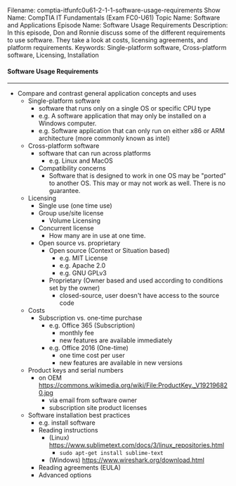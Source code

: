Filename: comptia-itfunfc0u61-2-1-1-software-usage-requirements
Show Name: CompTIA IT Fundamentals (Exam FC0-U61)
Topic Name: Software and Applications
Episode Name: Software Usage Requirements
Description: In this episode, Don and Ronnie discuss some of the different requirements to use software.  They take a look at costs, licensing agreements, and platform requirements.
Keywords: Single-platform software, Cross-platform software, Licensing, Installation

#### Software Usage Requirements
---

* Compare and contrast general application concepts and uses 
	+ Single-platform software 
		- software that runs only on a single OS or specific CPU type
		- e.g. A software application that may only be installed on a Windows computer.
		- e.g. Software application that can only run on either x86 or ARM architecture (more commonly known as intel)
	+ Cross-platform software
		- software that can run across platforms
			- e.g. Linux and MacOS
		- Compatibility concerns
			- Software that is designed to work in one OS may be "ported" to another OS. This may or may not work as well.  There is no guarantee.
	+ Licensing
		- Single use (one time use)
		- Group use/site license
			+ Volume Licensing
		- Concurrent license
			+ How many are in use at one time.
		- Open source vs. proprietary
			+ Open source (Context or Situation based)
				- e.g. MIT License 
				- e.g. Apache 2.0 
				- e.g. GNU GPLv3 
			+ Proprietary (Owner based and used according to conditions set by the owner)
				- closed-source, user doesn't have access to the source code
	+ Costs
		- Subscription vs. one-time purchase
			+ e.g. Office 365 (Subscription)
				- monthly fee
				- new features are available immediately
			+ e.g. Office 2016 (One-time)
				- one time cost per user
				- new features are available in new versions
	+ Product keys and serial numbers
		+ on OEM https://commons.wikimedia.org/wiki/File:ProductKey._V192196820.jpg
			- via email from software owner
			- subscription site product licenses
	+ Software installation best practices
		- e.g. install software
		- Reading instructions 
			+ (Linux) https://www.sublimetext.com/docs/3/linux_repositories.html
				- `sudo apt-get install sublime-text`
			+ (Windows) https://www.wireshark.org/download.html
		- Reading agreements (EULA)
		- Advanced options